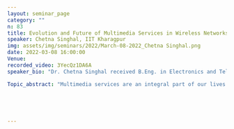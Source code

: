 ```yaml
---
layout: seminar_page
category: ""
n: 83
title: Evolution and Future of Multimedia Services in Wireless Networks
speaker: Chetna Singhal, IIT Kharagpur
img: assets/img/seminars/2022/March-08-2022_Chetna Singhal.png
date: 2022-03-08 16:00:00 
Venue: 
recorded_video: 3YecQz1DA6A
speaker_bio: "Dr. Chetna Singhal received B.Eng. in Electronics and Telecommunications from the University of Pune, India in 2008, M.Tech. degree in Computer Technology from the Indian Institute of Technology (IIT) Delhi in 2010, and Ph.D. degree also from IIT Delhi in 2015. She worked in IBM Software Lab, New Delhi, as a Software Engineer in 2010 for a year. She is currently an Assistant Professor with the Department of Electronics and Electrical Communication Engineering, IIT Kharagpur since 2015 and IEEE Senior Member since 2021. She received Pune University Gold medal, IIT Delhi Academic Excellence Award, and DST Inspire Faculty Fellowship in 2008, 2010, and 2015, respectively. Her research interests are in next generation heterogeneous wireless networks, UAV networks, with emphasis on cross-layer optimization, adaptive multimedia services, energy efficiency, and resource allocation."

Topic_abstract: "Multimedia services are an integral part of our lives and we use them in various forms (entertainment, educational, or applications) through our devices (laptop, mobile, computer, television, tablets, smart glasses, etc.). New usecases and applications that use multimedia content in some form or the other, arise almost everyday. The wireless networks facilitate the seamless usage of such services by heterogeneous mobile users. Overall, the wireless networks have seen a surge in multimedia traffic and demand for high quality content in recent years. The advances in codecs, streaming architectures, and efficient network resource allocation solutions combinedly contribute towards enhanced multimedia services in mobile networks. This talk will discuss the evolution of Multimedia services and the expected future trends with the advent of next generation wireless networks. A few cross-layer optimization frameworks will also be discussed to analyze possible ways to enhance multimedia services in future wireless networks and  evaluate their overall performance."





---
```


